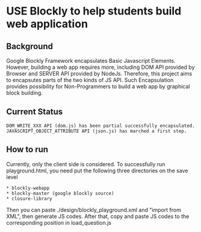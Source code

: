 # USE Blockly to help students build web application

## Background

Google Blockly Framework encapsulates Basic Javascript Elements. However, building a web app requires more, including DOM API
provided by Browser and SERVER API provided by NodeJs. Therefore, this project aims to encapsutes parts of the two kinds of JS API.
Such Encapsulation provides possibility for Non-Programmers to build a web app by graphical block building.

## Current Status

    DOM_WRITE_XXX API (dom.js) has been partial successfully encapsulated.
    JAVASCRIPT_OBJECT_ATTRIBUTE API (json.js) has marched a first step.
    
## How to run

Currently, only the client side is considered. To successfully run playground.html, you need put the following three directories
on the save level

    * blockly-webapp
    * blockly-master (google blockly source)
    * closure-library
   
Then you can paste ./design/blockly_playground.xml and "import from XML", then generate JS codes.
After that, copy and paste JS codes to the corresponding position in load_question.js 
